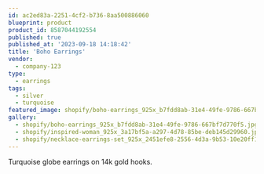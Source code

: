 ```yaml
---
id: ac2ed83a-2251-4cf2-b736-8aa500886060
blueprint: product
product_id: 8587044192554
published: true
published_at: '2023-09-18 14:18:42'
title: 'Boho Earrings'
vendor:
  - company-123
type:
  - earrings
tags:
  - silver
  - turquoise
featured_image: shopify/boho-earrings_925x_b7fdd8ab-31e4-49fe-9786-667bf7d770f5.jpg
gallery:
  - shopify/boho-earrings_925x_b7fdd8ab-31e4-49fe-9786-667bf7d770f5.jpg
  - shopify/inspired-woman_925x_3a17bf5a-a297-4d78-85be-deb145d29960.jpg
  - shopify/necklace-earrings-set_925x_2451efe8-2556-4d3a-9b53-10e20ff19193.jpg
---
```

<p>Turquoise globe earrings on 14k gold hooks.</p>
